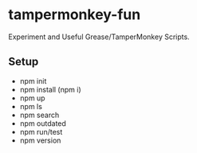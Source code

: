 # tampermonkey-fun
Experiment and Useful Grease/TamperMonkey Scripts.

## Setup
- npm init
- npm install (npm i)
- npm up
- npm ls
- npm search
- npm outdated
- npm run/test
- npm version
